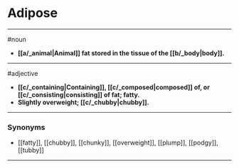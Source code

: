 # Adipose
---
#noun
- **[[a/_animal|Animal]] fat stored in the tissue of the [[b/_body|body]].**
---
#adjective
- **[[c/_containing|Containing]], [[c/_composed|composed]] of, or [[c/_consisting|consisting]] of fat; fatty.**
- **Slightly overweight; [[c/_chubby|chubby]].**
---
### Synonyms
- [[fatty]], [[chubby]], [[chunky]], [[overweight]], [[plump]], [[podgy]], [[tubby]]
---
